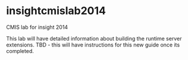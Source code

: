 insightcmislab2014
==================

CMIS lab for insight 2014

This lab will have detailed information about building the runtime server extensions. 
TBD - this will have instructions for this new guide once its completed.

